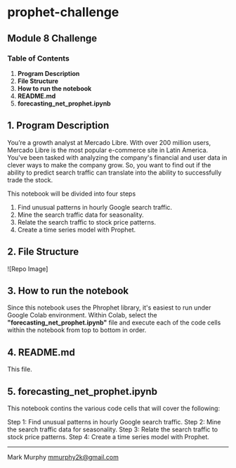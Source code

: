 # prophet-challenge
## Module 8 Challenge
### Table of Contents
1. **Program Description**
2. **File Structure**
3. **How to run the notebook**
4. **README.md**
5. **forecasting_net_prophet.ipynb**


## 1. **Program Description**

You’re a growth analyst at Mercado Libre. With over 200 million users, Mercado Libre is the most popular e-commerce site in Latin America. You've been tasked with analyzing the company's financial and user data in clever ways to make the company grow. So, you want to find out if the ability to predict search traffic can translate into the ability to successfully trade the stock.

This notebook will be divided into four steps

1. Find unusual patterns in hourly Google search traffic.
2. Mine the search traffic data for seasonality.
3. Relate the search traffic to stock price patterns.
4. Create a time series model with Prophet.


## 2. **File Structure**

![Repo Image]

## 3. **How to run the notebook**

Since this notebook uses the Phrophet library, it's easiest to run under Google Colab environment. Within Colab, select the **"forecasting_net_prophet.ipynb"** file and execute each of the code cells within the notebook from top to bottom in order.


## 4. **README.md**

This file. 


## 5. **forecasting_net_prophet.ipynb**

This notebook contins the various code cells that will cover the following:

Step 1: Find unusual patterns in hourly Google search traffic.
Step 2: Mine the search traffic data for seasonality.
Step 3: Relate the search traffic to stock price patterns.
Step 4: Create a time series model with Prophet.



---------------------------------------------

Mark Murphy mmurphy2k@gmail.com